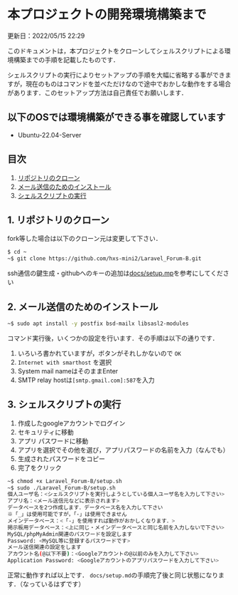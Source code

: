 # 本プロジェクトの開発環境構築まで

更新日：2022/05/15 22:29

このドキュメントは，本プロジェクトをクローンしてシェルスクリプトによる環境構築までの手順を記載したものです．

シェルスクリプトの実行によりセットアップの手順を大幅に省略する事ができますが，現在のものはコマンドを並べただけなので途中でおかしな動作をする場合があります．このセットアップ方法は自己責任でお願いします．

## 以下のOSでは環境構築ができる事を確認しています

- Ubuntu-22.04-Server

## 目次

1. [リポジトリのクローン](#1-リポジトリのクローン)
2. [メール送信のためのインストール](#2-メール送信のためのインストール)
3. [シェルスクリプトの実行](#3-シェルスクリプトの実行)

## 1. リポジトリのクローン

fork等した場合は以下のクローン元は変更して下さい．

```sh
$ cd ~
~$ git clone https://github.com/hxs-mini2/Laravel_Forum-B.git
```

ssh通信の鍵生成・githubへのキーの追加は[docs/setup.mp](https://github.com/hxs-mini2/Laravel_Forum-B/blob/develop/docs/setup.md#4-リポジトリのクローンからサイトの表示まで)を参考にしてください

## 2. メール送信のためのインストール

```sh
~$ sudo apt install -y postfix bsd-mailx libsasl2-modules
```

コマンド実行後，いくつかの設定を行います．その手順は以下の通りです．

1. いろいろ書かれていますが，ボタンがそれしかないので `OK`
2. `Internet with smarthost` を選択
3. System mail nameはそのままEnter
4. SMTP relay hostは`[smtp.gmail.com]:587`を入力

## 3. シェルスクリプトの実行

1. 作成したgoogleアカウントでログイン
2. セキュリティに移動
3. アプリ パスワードに移動
4. アプリを選択でその他を選び，アプリパスワードの名前を入力（なんでも）
5. 生成されたパスワードをコピー
6. 完了をクリック

```sh
~$ chmod +x Laravel_Forum-B/setup.sh
~$ sudo ./Laravel_Forum-B/setup.sh
個人ユーザ名：<シェルスクリプトを実行しようとしている個人ユーザ名を入力して下さい>
アプリ名：<メール送信元などに表示されます>
データベースを2つ作成します．データベース名を入力して下さい
※「_」は使用可能ですが，「-」は使用できません
メインデータベース：<「-」を使用すれば動作がおかしくなります．>
掲示板用データベース：<上に同じ・メインデータベースと同じ名前を入力しないで下さい>
MySQL/phpMyAdmin関連のパスワードを設定します
Password: <MySQL等に登録するパスワードです>
メール送信関連の設定をします
アカウント名(@以下不要)：<Googleアカウントの@以前のみを入力して下さい>
Application Password: <Googleアカウントのアプリパスワードを入力して下さい>
```

正常に動作すれば以上です．
`docs/setup.md`の手順完了後と同じ状態になります．（なっているはずです）
